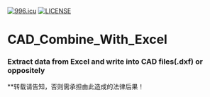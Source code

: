 [![996.icu](https://img.shields.io/badge/link-996.icu-red.svg)](https://996.icu)
[![LICENSE](https://img.shields.io/badge/license-Anti%20996-blue.svg)](https://github.com/996icu/996.ICU/blob/master/LICENSE)
# CAD_Combine_With_Excel
### Extract data from Excel and write into CAD files(.dxf) or oppositely
**转载请告知，否则需承担由此造成的法律后果！
